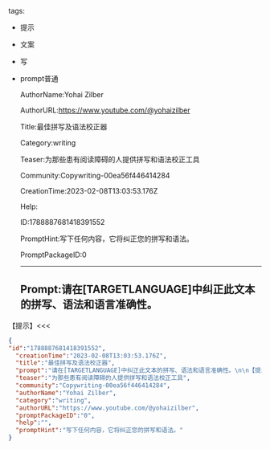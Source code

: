   tags: 
- 提示
- 文案
- 写
- prompt普通

  AuthorName:Yohai Zilber

  AuthorURL:https://www.youtube.com/@yohaizilber

  Title:最佳拼写及语法校正器

  Category:writing

  Teaser:为那些患有阅读障碍的人提供拼写和语法校正工具

  Community:Copywriting-00ea56f446414284

  CreationTime:2023-02-08T13:03:53.176Z

  Help:

  ID:1788887681418391552

  PromptHint:写下任何内容，它将纠正您的拼写和语法。

  PromptPackageID:0

  ---

  ## Prompt:请在[TARGETLANGUAGE]中纠正此文本的拼写、语法和语言准确性。

【提示】<<<

  ```json
  {
  "id":"1788887681418391552",
    "creationTime":"2023-02-08T13:03:53.176Z",
    "title":"最佳拼写及语法校正器",
    "prompt":"请在[TARGETLANGUAGE]中纠正此文本的拼写、语法和语言准确性。\n\n【提示】<<<",
    "teaser":"为那些患有阅读障碍的人提供拼写和语法校正工具",
    "community":"Copywriting-00ea56f446414284",
    "authorName":"Yohai Zilber",
    "category":"writing",
    "authorURL":"https://www.youtube.com/@yohaizilber",
    "promptPackageID":"0",
    "help":"",
    "promptHint":"写下任何内容，它将纠正您的拼写和语法。"
  }
  ```
